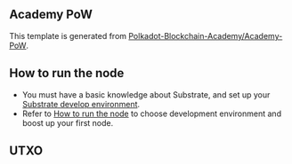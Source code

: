 
## Academy PoW

This template is generated from [Polkadot-Blockchain-Academy/Academy-PoW](https://github.com/Polkadot-Blockchain-Academy/Academy-PoW). 

## How to run the node

- You must have a basic knowledge about Substrate, and set up your [Substrate develop environment](https://docs.substrate.io/install/).
- Refer to [How to run the node](docs/how-to-run-the-node.md) to choose development environment and boost up your first node.

## UTXO




